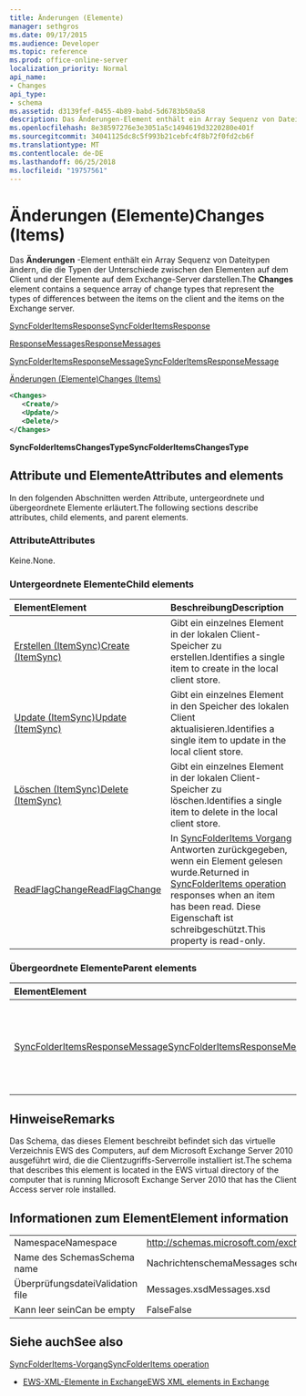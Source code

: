 ```yaml
---
title: Änderungen (Elemente)
manager: sethgros
ms.date: 09/17/2015
ms.audience: Developer
ms.topic: reference
ms.prod: office-online-server
localization_priority: Normal
api_name:
- Changes
api_type:
- schema
ms.assetid: d3139fef-0455-4b89-babd-5d6783b50a58
description: Das Änderungen-Element enthält ein Array Sequenz von Dateitypen ändern, die die Typen der Unterschiede zwischen den Elementen auf dem Client und der Elemente auf dem Exchange-Server darstellen.
ms.openlocfilehash: 8e38597276e3e3051a5c1494619d3220280e401f
ms.sourcegitcommit: 34041125dc8c5f993b21cebfc4f8b72f0fd2cb6f
ms.translationtype: MT
ms.contentlocale: de-DE
ms.lasthandoff: 06/25/2018
ms.locfileid: "19757561"
---
```

# <a name="changes-items"></a><span data-ttu-id="4fb1f-103">Änderungen (Elemente)</span><span class="sxs-lookup"><span data-stu-id="4fb1f-103">Changes (Items)</span></span>

<span data-ttu-id="4fb1f-104">Das **Änderungen** -Element enthält ein Array Sequenz von Dateitypen ändern, die die Typen der Unterschiede zwischen den Elementen auf dem Client und der Elemente auf dem Exchange-Server darstellen.</span><span class="sxs-lookup"><span data-stu-id="4fb1f-104">The **Changes** element contains a sequence array of change types that represent the types of differences between the items on the client and the items on the Exchange server.</span></span> 
  
[<span data-ttu-id="4fb1f-105">SyncFolderItemsResponse</span><span class="sxs-lookup"><span data-stu-id="4fb1f-105">SyncFolderItemsResponse</span></span>](syncfolderitemsresponse.md)
  
[<span data-ttu-id="4fb1f-106">ResponseMessages</span><span class="sxs-lookup"><span data-stu-id="4fb1f-106">ResponseMessages</span></span>](responsemessages.md)
  
[<span data-ttu-id="4fb1f-107">SyncFolderItemsResponseMessage</span><span class="sxs-lookup"><span data-stu-id="4fb1f-107">SyncFolderItemsResponseMessage</span></span>](syncfolderitemsresponsemessage.md)
  
[<span data-ttu-id="4fb1f-108">Änderungen (Elemente)</span><span class="sxs-lookup"><span data-stu-id="4fb1f-108">Changes (Items)</span></span>](changes-items.md)
  
```xml
<Changes>
   <Create/>
   <Update/>
   <Delete/>
</Changes>
```

 <span data-ttu-id="4fb1f-109">**SyncFolderItemsChangesType**</span><span class="sxs-lookup"><span data-stu-id="4fb1f-109">**SyncFolderItemsChangesType**</span></span>
## <a name="attributes-and-elements"></a><span data-ttu-id="4fb1f-110">Attribute und Elemente</span><span class="sxs-lookup"><span data-stu-id="4fb1f-110">Attributes and elements</span></span>

<span data-ttu-id="4fb1f-111">In den folgenden Abschnitten werden Attribute, untergeordnete und übergeordnete Elemente erläutert.</span><span class="sxs-lookup"><span data-stu-id="4fb1f-111">The following sections describe attributes, child elements, and parent elements.</span></span>
  
### <a name="attributes"></a><span data-ttu-id="4fb1f-112">Attribute</span><span class="sxs-lookup"><span data-stu-id="4fb1f-112">Attributes</span></span>

<span data-ttu-id="4fb1f-113">Keine.</span><span class="sxs-lookup"><span data-stu-id="4fb1f-113">None.</span></span>
  
### <a name="child-elements"></a><span data-ttu-id="4fb1f-114">Untergeordnete Elemente</span><span class="sxs-lookup"><span data-stu-id="4fb1f-114">Child elements</span></span>

|<span data-ttu-id="4fb1f-115">**Element**</span><span class="sxs-lookup"><span data-stu-id="4fb1f-115">**Element**</span></span>|<span data-ttu-id="4fb1f-116">**Beschreibung**</span><span class="sxs-lookup"><span data-stu-id="4fb1f-116">**Description**</span></span>|
|:-----|:-----|
|[<span data-ttu-id="4fb1f-117">Erstellen (ItemSync)</span><span class="sxs-lookup"><span data-stu-id="4fb1f-117">Create (ItemSync)</span></span>](create-itemsync.md) <br/> |<span data-ttu-id="4fb1f-118">Gibt ein einzelnes Element in der lokalen Client-Speicher zu erstellen.</span><span class="sxs-lookup"><span data-stu-id="4fb1f-118">Identifies a single item to create in the local client store.</span></span>  <br/> |
|[<span data-ttu-id="4fb1f-119">Update (ItemSync)</span><span class="sxs-lookup"><span data-stu-id="4fb1f-119">Update (ItemSync)</span></span>](update-itemsync.md) <br/> |<span data-ttu-id="4fb1f-120">Gibt ein einzelnes Element in den Speicher des lokalen Client aktualisieren.</span><span class="sxs-lookup"><span data-stu-id="4fb1f-120">Identifies a single item to update in the local client store.</span></span>  <br/> |
|[<span data-ttu-id="4fb1f-121">Löschen (ItemSync)</span><span class="sxs-lookup"><span data-stu-id="4fb1f-121">Delete (ItemSync)</span></span>](delete-itemsync.md) <br/> |<span data-ttu-id="4fb1f-122">Gibt ein einzelnes Element in der lokalen Client-Speicher zu löschen.</span><span class="sxs-lookup"><span data-stu-id="4fb1f-122">Identifies a single item to delete in the local client store.</span></span>  <br/> |
|[<span data-ttu-id="4fb1f-123">ReadFlagChange</span><span class="sxs-lookup"><span data-stu-id="4fb1f-123">ReadFlagChange</span></span>](readflagchange.md) <br/> |<span data-ttu-id="4fb1f-124">In [SyncFolderItems Vorgang](syncfolderitems-operation.md) Antworten zurückgegeben, wenn ein Element gelesen wurde.</span><span class="sxs-lookup"><span data-stu-id="4fb1f-124">Returned in [SyncFolderItems operation](syncfolderitems-operation.md) responses when an item has been read.</span></span> <span data-ttu-id="4fb1f-125">Diese Eigenschaft ist schreibgeschützt.</span><span class="sxs-lookup"><span data-stu-id="4fb1f-125">This property is read-only.</span></span>  <br/> |
   
### <a name="parent-elements"></a><span data-ttu-id="4fb1f-126">Übergeordnete Elemente</span><span class="sxs-lookup"><span data-stu-id="4fb1f-126">Parent elements</span></span>

|<span data-ttu-id="4fb1f-127">**Element**</span><span class="sxs-lookup"><span data-stu-id="4fb1f-127">**Element**</span></span>|<span data-ttu-id="4fb1f-128">**Beschreibung**</span><span class="sxs-lookup"><span data-stu-id="4fb1f-128">**Description**</span></span>|
|:-----|:-----|
|[<span data-ttu-id="4fb1f-129">SyncFolderItemsResponseMessage</span><span class="sxs-lookup"><span data-stu-id="4fb1f-129">SyncFolderItemsResponseMessage</span></span>](syncfolderitemsresponsemessage.md) <br/> |<span data-ttu-id="4fb1f-130">Enthält den Status und das Ergebnis einer Anforderung [SyncFolderItems Vorgang](syncfolderitems-operation.md) .</span><span class="sxs-lookup"><span data-stu-id="4fb1f-130">Contains the status and result of a [SyncFolderItems operation](syncfolderitems-operation.md) request.</span></span>  <br/> |
   
## <a name="remarks"></a><span data-ttu-id="4fb1f-131">Hinweise</span><span class="sxs-lookup"><span data-stu-id="4fb1f-131">Remarks</span></span>

<span data-ttu-id="4fb1f-132">Das Schema, das dieses Element beschreibt befindet sich das virtuelle Verzeichnis EWS des Computers, auf dem Microsoft Exchange Server 2010 ausgeführt wird, die die Clientzugriffs-Serverrolle installiert ist.</span><span class="sxs-lookup"><span data-stu-id="4fb1f-132">The schema that describes this element is located in the EWS virtual directory of the computer that is running Microsoft Exchange Server 2010 that has the Client Access server role installed.</span></span>
  
## <a name="element-information"></a><span data-ttu-id="4fb1f-133">Informationen zum Element</span><span class="sxs-lookup"><span data-stu-id="4fb1f-133">Element information</span></span>

|||
|:-----|:-----|
|<span data-ttu-id="4fb1f-134">Namespace</span><span class="sxs-lookup"><span data-stu-id="4fb1f-134">Namespace</span></span>  <br/> |http://schemas.microsoft.com/exchange/services/2006/messages  <br/> |
|<span data-ttu-id="4fb1f-135">Name des Schemas</span><span class="sxs-lookup"><span data-stu-id="4fb1f-135">Schema name</span></span>  <br/> |<span data-ttu-id="4fb1f-136">Nachrichtenschema</span><span class="sxs-lookup"><span data-stu-id="4fb1f-136">Messages schema</span></span>  <br/> |
|<span data-ttu-id="4fb1f-137">Überprüfungsdatei</span><span class="sxs-lookup"><span data-stu-id="4fb1f-137">Validation file</span></span>  <br/> |<span data-ttu-id="4fb1f-138">Messages.xsd</span><span class="sxs-lookup"><span data-stu-id="4fb1f-138">Messages.xsd</span></span>  <br/> |
|<span data-ttu-id="4fb1f-139">Kann leer sein</span><span class="sxs-lookup"><span data-stu-id="4fb1f-139">Can be empty</span></span>  <br/> |<span data-ttu-id="4fb1f-140">False</span><span class="sxs-lookup"><span data-stu-id="4fb1f-140">False</span></span>  <br/> |
   
## <a name="see-also"></a><span data-ttu-id="4fb1f-141">Siehe auch</span><span class="sxs-lookup"><span data-stu-id="4fb1f-141">See also</span></span>



[<span data-ttu-id="4fb1f-142">SyncFolderItems-Vorgang</span><span class="sxs-lookup"><span data-stu-id="4fb1f-142">SyncFolderItems operation</span></span>](syncfolderitems-operation.md)


- [<span data-ttu-id="4fb1f-143">EWS-XML-Elemente in Exchange</span><span class="sxs-lookup"><span data-stu-id="4fb1f-143">EWS XML elements in Exchange</span></span>](ews-xml-elements-in-exchange.md)

